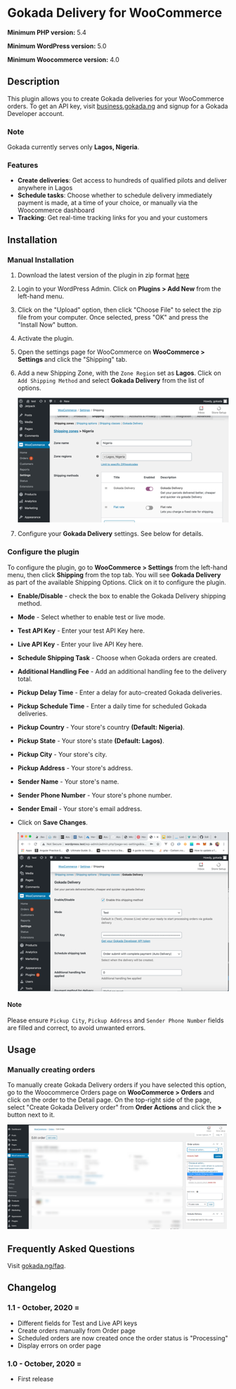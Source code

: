 # Gokada Delivery for WooCommerce

**Minimum PHP version:** 5.4

**Minimum WordPress version:** 5.0

**Minimum Woocommerce version:** 4.0


## Description

This plugin allows you to create Gokada deliveries for your WooCommerce orders. To get an API key, visit <a href="https://business.gokada.ng" target="_blank">business.gokada.ng</a> and signup for a Gokada Developer account. 


### Note

Gokada currently serves only **Lagos, Nigeria**.


### Features

- **Create deliveries**: Get access to hundreds of qualified pilots and deliver anywhere in Lagos
- **Schedule tasks**: Choose whether to schedule delivery immediately payment is made, at a time of your choice, or manually via the Woocommerce dashboard
- **Tracking**: Get real-time tracking links for you and your customers



## Installation

### Manual Installation

1.  Download the latest version of the plugin in zip format <a href="https://github.com/gokada/gokada-wordpress/archive/main.zip">here</a>
2.  Login to your WordPress Admin. Click on **Plugins > Add New** from the left-hand menu.
3.  Click on the "Upload" option, then click "Choose File" to select the zip file from your computer. Once selected, press "OK" and press the "Install Now" button.
4.  Activate the plugin.
5.  Open the settings page for WooCommerce on **WooCommerce > Settings** and click the "Shipping" tab.
6.  Add a new Shipping Zone, with the `Zone Region` set as __Lagos__. Click on `Add Shipping Method` and select __Gokada Delivery__ from the list of options.

    <img src="./assets/screenshots/screenshot-1.png" alt="screenshot 1" width="500"/>

7.  Configure your **Gokada Delivery** settings. See below for details.

### Configure the plugin

To configure the plugin, go to **WooCommerce > Settings** from the left-hand menu, then click **Shipping** from the top tab. You will see **Gokada Delivery** as part of the available Shipping Options. Click on it to configure the plugin.

- **Enable/Disable** - check the box to enable the Gokada Delivery shipping method.
- **Mode** - Select whether to enable test or live mode.
- **Test API Key** - Enter your test API Key here.
- **Live API Key** - Enter your live API Key here.
- **Schedule Shipping Task** - Choose when Gokada orders are created.
- **Additional Handling Fee** - Add an additional handling fee to the delivery total.
- **Pickup Delay Time** - Enter a delay for auto-created Gokada deliveries.
- **Pickup Schedule Time** - Enter a daily time for scheduled Gokada deliveries.
- **Pickup Country** - Your store's country __(Default: Nigeria)__.
- **Pickup State** - Your store's state __(Default: Lagos)__.
- **Pickup City** - Your store's city.
- **Pickup Address** - Your store's address.
- **Sender Name** - Your store's name.
- **Sender Phone Number** - Your store's phone number.
- **Sender Email** - Your store's email address.
- Click on **Save Changes**.

    <img src="./assets/screenshots/screenshot-2.png" alt="screenshot 2" width="500"/>



#### Note

Please ensure `Pickup City`, `Pickup Address` and `Sender Phone Number` fields are filled and correct, to avoid unwanted errors.

## Usage

### Manually creating orders


To manually create Gokada Delivery orders if you have selected this option, go to the Woocommerce Orders page on **WooCommerce > Orders** and click on the order to the Detail page. On the top-right side of the page, select "Create Gokada Delivery order" from **Order Actions** and click the **>** button next to it.


 <img src="./assets/screenshots/screenshot-3.png" alt="screenshot 2" width="500"/>
    


## Frequently Asked Questions

Visit <a href="https://www.gokada.ng/faq" target="_blank">gokada.ng/faq</a>.


## Changelog ##
 
### 1.1 - October, 2020 =
* Different fields for Test and Live API keys
* Create orders manually from Order page
* Scheduled orders are now created once the order status is "Processing"
* Display errors on order page
 
### 1.0 - October, 2020 =
* First release
